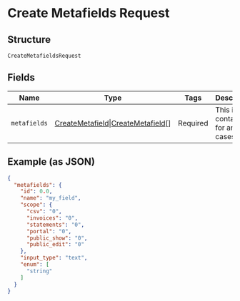 
# Create Metafields Request

## Structure

`CreateMetafieldsRequest`

## Fields

| Name | Type | Tags | Description | Getter | Setter |
|  --- | --- | --- | --- | --- | --- |
| `metafields` | [CreateMetafield](../../doc/models/create-metafield.md)\|[CreateMetafield](../../doc/models/create-metafield.md)[] | Required | This is a container for any-of cases. | getMetafields(): | setMetafields( metafields): void |

## Example (as JSON)

```json
{
  "metafields": {
    "id": 0.0,
    "name": "my_field",
    "scope": {
      "csv": "0",
      "invoices": "0",
      "statements": "0",
      "portal": "0",
      "public_show": "0",
      "public_edit": "0"
    },
    "input_type": "text",
    "enum": [
      "string"
    ]
  }
}
```

